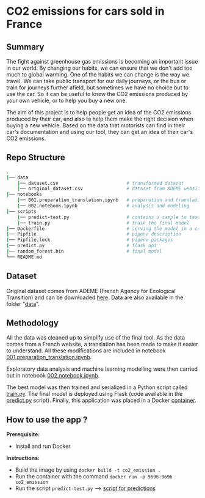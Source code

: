 # CO2 emissions for cars sold in France

## Summary

The fight against greenhouse gas emissions is becoming an important issue in our world. By changing our habits, we can ensure that we don't add too much to global warming. One of the habits we can change is the way we travel. We can take public transport for our daily journeys, or the bus or train for journeys further afield, but sometimes we have no choice but to use the car. So it can be useful to know the CO2 emissions produced by your own vehicle, or to help you buy a new one.

The aim of this project is to help people get an idea of the CO2 emissions produced by their car, and also to help them make the right decision when buying a new vehicle. Based on the data that motorists can find in their car's documentation and using our tool, they can get an idea of their car's CO2 emissions.

## Repo Structure

```bash
.
|── data
    |── dataset.csv                         # transformed dataset
    |── original_dataset.csv                # dataset from ADEME website
|── notebooks
    |── 001.preparation_translation.ipynb   # preparation and translation
    |── 002.notebook.ipynb                  # analysis and modeling
|── scripts
    |── predict-test.py                     # contains a sample to test api
    |── train.py                            # train the final model
|── Dockerfile                              # serving the model in a container
|── Pipfile                                 # pipenv description
|── Pipfile.lock                            # pipenv packages
|── predict.py                              # flask api
|── random_forest.bin                       # final model
└── README.md
```

## Dataset

Original dataset comes from ADEME (French Agency for Ecological Transition) and can be downloaded [here](https://data.ademe.fr/datasets/ademe-car-labelling). Data are also available in the folder "[data](https://github.com/cecilegltslmcs/car_co2_emission/tree/main/data)".

## Methodology

All the data was cleaned up to simplify use of the final tool. As the data comes from a French website, a translation has been made to make it easier to understand. All these modifications are included in notebook [001.preparation_translation.ipynb](https://github.com/cecilegltslmcs/car_co2_emission/blob/main/notebooks/001.preparation_translation.ipynb).

Exploratory data analysis and machine learning modelling were then carried out in notebook [002.notebook.ipynb](https://github.com/cecilegltslmcs/car_co2_emission/blob/main/notebooks/002.notebook.ipynb).

The best model was then trained and serialized in a Python script called [train.py](https://github.com/cecilegltslmcs/car_co2_emission/blob/main/scripts/train.py). The final model is deployed using Flask (code available in the [predict.py](https://github.com/cecilegltslmcs/car_co2_emission/blob/main/predict.py) script). Finally, this application was placed in a Docker [container](https://github.com/cecilegltslmcs/car_co2_emission/blob/main/Dockerfile).

## How to use the app ?

**Prerequisite:**
- Install and run Docker

**Instructions:**
- Build the image by using `docker build -t co2_emission .`
- Run the container with the command `docker run -p 9696:9696 co2_emission`
- Run the script `predict-test.py` --> [script for predictions](https://github.com/cecilegltslmcs/car_co2_emission/blob/main/predict.py)
